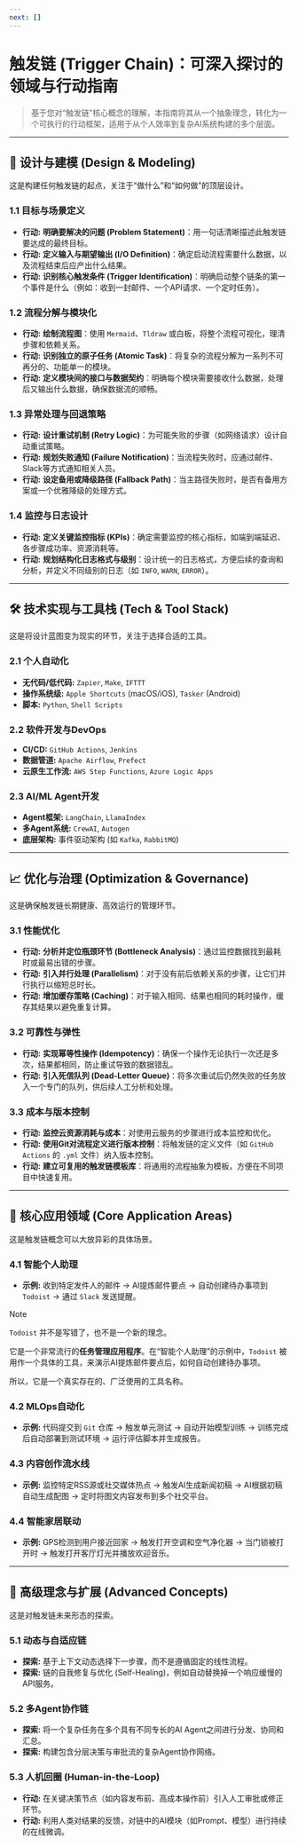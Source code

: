 ```yaml
---
next: []
---
```

# 触发链 (Trigger Chain)：可深入探讨的领域与行动指南

> 基于您对“触发链”核心概念的理解，本指南将其从一个抽象理念，转化为一个可执行的行动框架，适用于从个人效率到复杂AI系统构建的多个层面。

---

## 📐 设计与建模 (Design & Modeling)
这是构建任何触发链的起点，关注于“做什么”和“如何做”的顶层设计。

### 1.1 目标与场景定义
- **行动:** **明确要解决的问题 (Problem Statement)**：用一句话清晰描述此触发链要达成的最终目标。
- **行动:** **定义输入与期望输出 (I/O Definition)**：确定启动流程需要什么数据，以及流程结束后应产出什么结果。
- **行动:** **识别核心触发条件 (Trigger Identification)**：明确启动整个链条的第一个事件是什么（例如：收到一封邮件、一个API请求、一个定时任务）。

### 1.2 流程分解与模块化
- **行动:** **绘制流程图**：使用 `Mermaid`、`Tldraw` 或白板，将整个流程可视化，理清步骤和依赖关系。
- **行动:** **识别独立的原子任务 (Atomic Task)**：将复杂的流程分解为一系列不可再分的、功能单一的模块。
- **行动:** **定义模块间的接口与数据契约**：明确每个模块需要接收什么数据，处理后又输出什么数据，确保数据流的顺畅。

### 1.3 异常处理与回退策略
- **行动:** **设计重试机制 (Retry Logic)**：为可能失败的步骤（如网络请求）设计自动重试策略。
- **行动:** **规划失败通知 (Failure Notification)**：当流程失败时，应通过邮件、Slack等方式通知相关人员。
- **行动:** **设定备用或降级路径 (Fallback Path)**：当主路径失败时，是否有备用方案或一个优雅降级的处理方式。

### 1.4 监控与日志设计
- **行动:** **定义关键监控指标 (KPIs)**：确定需要监控的核心指标，如端到端延迟、各步骤成功率、资源消耗等。
- **行动:** **规划结构化日志格式与级别**：设计统一的日志格式，方便后续的查询和分析，并定义不同级别的日志（如 `INFO`, `WARN`, `ERROR`）。

---

## 🛠️ 技术实现与工具栈 (Tech & Tool Stack)
这是将设计蓝图变为现实的环节，关注于选择合适的工具。

### 2.1 个人自动化
- **无代码/低代码:** `Zapier`, `Make`, `IFTTT`
- **操作系统级:** `Apple Shortcuts` (macOS/iOS), `Tasker` (Android)
- **脚本:** `Python`, `Shell Scripts`

### 2.2 软件开发与DevOps
- **CI/CD:** `GitHub Actions`, `Jenkins`
- **数据管道:** `Apache Airflow`, `Prefect`
- **云原生工作流:** `AWS Step Functions`, `Azure Logic Apps`

### 2.3 AI/ML Agent开发
- **Agent框架:** `LangChain`, `LlamaIndex`
- **多Agent系统:** `CrewAI`, `Autogen`
- **底层架构:** 事件驱动架构 (如 `Kafka`, `RabbitMQ`)

---

## 📈 优化与治理 (Optimization & Governance)
这是确保触发链长期健康、高效运行的管理环节。

### 3.1 性能优化
- **行动:** **分析并定位瓶颈环节 (Bottleneck Analysis)**：通过监控数据找到最耗时或最易出错的步骤。
- **行动:** **引入并行处理 (Parallelism)**：对于没有前后依赖关系的步骤，让它们并行执行以缩短总时长。
- **行动:** **增加缓存策略 (Caching)**：对于输入相同、结果也相同的耗时操作，缓存其结果以避免重复计算。

### 3.2 可靠性与弹性
- **行动:** **实现幂等性操作 (Idempotency)**：确保一个操作无论执行一次还是多次，结果都相同，防止重试导致的数据错乱。
- **行动:** **引入死信队列 (Dead-Letter Queue)**：将多次重试后仍然失败的任务放入一个专门的队列，供后续人工分析和处理。

### 3.3 成本与版本控制
- **行动:** **监控云资源消耗与成本**：对使用云服务的步骤进行成本监控和优化。
- **行动:** **使用Git对流程定义进行版本控制**：将触发链的定义文件（如 `GitHub Actions` 的 `.yml` 文件）纳入版本控制。
- **行动:** **建立可复用的触发链模板库**：将通用的流程抽象为模板，方便在不同项目中快速复用。

---

## 🎯 核心应用领域 (Core Application Areas)
这是触发链概念可以大放异彩的具体场景。

### 4.1 智能个人助理
- **示例:** 收到特定发件人的邮件 -> AI提炼邮件要点 -> 自动创建待办事项到 `Todoist` -> 通过 `Slack` 发送提醒。

> [!NOTE]
> `Todoist` 并不是写错了，也不是一个新的理念。
> 
> 它是一个非常流行的**任务管理应用程序**。在“智能个人助理”的示例中，`Todoist` 被用作一个具体的工具，来演示AI提炼邮件要点后，如何自动创建待办事项。
> 
> 所以，它是一个真实存在的、广泛使用的工具名称。

### 4.2 MLOps自动化
- **示例:** 代码提交到 `Git` 仓库 -> 触发单元测试 -> 自动开始模型训练 -> 训练完成后自动部署到测试环境 -> 运行评估脚本并生成报告。

### 4.3 内容创作流水线
- **示例:** 监控特定RSS源或社交媒体热点 -> 触发AI生成新闻初稿 -> AI根据初稿自动生成配图 -> 定时将图文内容发布到多个社交平台。

### 4.4 智能家居联动
- **示例:** GPS检测到用户接近回家 -> 触发打开空调和空气净化器 -> 当门锁被打开时 -> 触发打开客厅灯光并播放欢迎音乐。

---

## 🚀 高级理念与扩展 (Advanced Concepts)
这是对触发链未来形态的探索。

### 5.1 动态与自适应链
- **探索:** 基于上下文动态选择下一步骤，而不是遵循固定的线性流程。
- **探索:** 链的自我修复与优化 (Self-Healing)，例如自动替换掉一个响应缓慢的API服务。

### 5.2 多Agent协作链
- **探索:** 将一个复杂任务在多个具有不同专长的AI Agent之间进行分发、协同和汇总。
- **探索:** 构建包含分层决策与审批流的复杂Agent协作网络。

### 5.3 人机回圈 (Human-in-the-Loop)
- **行动:** 在关键决策节点（如内容发布前、高成本操作前）引入人工审批或修正环节。
- **行动:** 利用人类对结果的反馈，对链中的AI模块（如Prompt、模型）进行持续的在线微调。